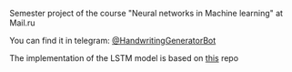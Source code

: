 Semester project of the course "Neural networks in Machine learning" at Mail.ru

You can find it in telegram: [@HandwritingGeneratorBot](https://t.me/HandwritingGeneratorBot)

The implementation of the LSTM model is based on [this](https://github.com/swechhachoudhary/Handwriting-synthesis) repo
